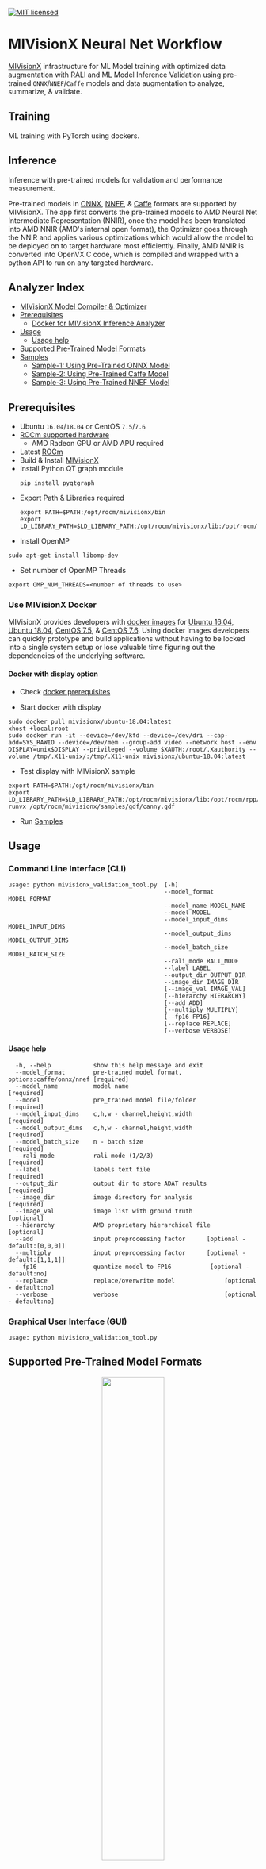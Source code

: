 [![MIT licensed](https://img.shields.io/badge/license-MIT-blue.svg)](https://opensource.org/licenses/MIT)

# MIVisionX Neural Net Workflow

[MIVisionX](https://gpuopen-professionalcompute-libraries.github.io/MIVisionX/) infrastructure for ML Model training with optimized data augmentation with RALI and ML Model Inference Validation using pre-trained `ONNX`/`NNEF`/`Caffe` models and data augmentation to analyze, summarize, & validate.

## Training
ML training with PyTorch using dockers.

## Inference
Inference with pre-trained models for validation and performance measurement.

Pre-trained models in [ONNX](https://onnx.ai/), [NNEF](https://www.khronos.org/nnef), & [Caffe](http://caffe.berkeleyvision.org/) formats are supported by MIVisionX. The app first converts the pre-trained models to AMD Neural Net Intermediate Representation (NNIR), once the model has been translated into AMD NNIR (AMD's internal open format), the Optimizer goes through the NNIR and applies various optimizations which would allow the model to be deployed on to target hardware most efficiently. Finally, AMD NNIR is converted into OpenVX C code, which is compiled and wrapped with a python API to run on any targeted hardware.

## Analyzer Index

* [MIVisionX Model Compiler & Optimizer](https://github.com/GPUOpen-ProfessionalCompute-Libraries/MIVisionX/tree/master/model_compiler#neural-net-model-compiler--optimizer)
* [Prerequisites](#prerequisites)
    * [Docker for MIVisionX Inference Analyzer](#use-mivisionx-docker)
* [Usage](#usage)
    * [Usage help](#usage-help)
* [Supported Pre-Trained Model Formats](#supported-pre-trained-model-formats)
* [Samples](#samples)
    * [Sample-1: Using Pre-Trained ONNX Model](#sample-1---using-pre-trained-onnx-model)
    * [Sample-2: Using Pre-Trained Caffe Model](#sample-2---using-pre-trained-caffe-model)
    * [Sample-3: Using Pre-Trained NNEF Model](#sample-3---using-pre-trained-nnef-model)

## Prerequisites

* Ubuntu `16.04`/`18.04` or CentOS `7.5`/`7.6`
* [ROCm supported hardware](https://rocm.github.io/ROCmInstall.html#hardware-support) 
    * AMD Radeon GPU or AMD APU required
* Latest [ROCm](https://github.com/RadeonOpenCompute/ROCm#installing-from-amd-rocm-repositories)
* Build & Install [MIVisionX](https://github.com/GPUOpen-ProfessionalCompute-Libraries/MIVisionX#linux-1)
* Install Python QT graph module
    ````
    pip install pyqtgraph
    ````
* Export Path & Libraries required
    ````
    export PATH=$PATH:/opt/rocm/mivisionx/bin
    export LD_LIBRARY_PATH=$LD_LIBRARY_PATH:/opt/rocm/mivisionx/lib:/opt/rocm/rpp/lib
    ````
* Install OpenMP
```
sudo apt-get install libomp-dev
```
* Set number of OpenMP Threads
```
export OMP_NUM_THREADS=<number of threads to use>
```

### Use MIVisionX Docker

MIVisionX provides developers with [docker images](https://hub.docker.com/u/mivisionx) for [Ubuntu 16.04](https://hub.docker.com/r/mivisionx/ubuntu-16.04), [Ubuntu 18.04](https://hub.docker.com/r/mivisionx/ubuntu-18.04), [CentOS 7.5](https://hub.docker.com/r/mivisionx/centos-7.5), & [CentOS 7.6](https://hub.docker.com/r/mivisionx/centos-7.5). Using docker images developers can quickly prototype and build applications without having to be locked into a single system setup or lose valuable time figuring out the dependencies of the underlying software.

#### Docker with display option

* Check [docker prerequisites](https://github.com/GPUOpen-ProfessionalCompute-Libraries/MIVisionX#docker-workflow-sample-on-ubuntu-1604)

* Start docker with display
````
sudo docker pull mivisionx/ubuntu-18.04:latest
xhost +local:root
sudo docker run -it --device=/dev/kfd --device=/dev/dri --cap-add=SYS_RAWIO --device=/dev/mem --group-add video --network host --env DISPLAY=unix$DISPLAY --privileged --volume $XAUTH:/root/.Xauthority --volume /tmp/.X11-unix/:/tmp/.X11-unix mivisionx/ubuntu-18.04:latest
````
* Test display with MIVisionX sample
````
export PATH=$PATH:/opt/rocm/mivisionx/bin
export LD_LIBRARY_PATH=$LD_LIBRARY_PATH:/opt/rocm/mivisionx/lib:/opt/rocm/rpp/lib
runvx /opt/rocm/mivisionx/samples/gdf/canny.gdf
````
* Run [Samples](#samples)

## Usage
### Command Line Interface (CLI)
````
usage: python mivisionx_validation_tool.py  [-h] 
                                            --model_format MODEL_FORMAT 
                                            --model_name MODEL_NAME 
                                            --model MODEL 
                                            --model_input_dims MODEL_INPUT_DIMS 
                                            --model_output_dims MODEL_OUTPUT_DIMS
                                            --model_batch_size MODEL_BATCH_SIZE 
                                            --rali_mode RALI_MODE
                                            --label LABEL 
                                            --output_dir OUTPUT_DIR 
                                            --image_dir IMAGE_DIR
                                            [--image_val IMAGE_VAL] 
                                            [--hierarchy HIERARCHY]
                                            [--add ADD] 
                                            [--multiply MULTIPLY]
                                            [--fp16 FP16]
                                            [--replace REPLACE] 
                                            [--verbose VERBOSE]

````
#### Usage help

```
  -h, --help            show this help message and exit
  --model_format        pre-trained model format, options:caffe/onnx/nnef [required]
  --model_name          model name                                        [required]
  --model               pre_trained model file/folder                     [required]
  --model_input_dims    c,h,w - channel,height,width                      [required]
  --model_output_dims   c,h,w - channel,height,width                      [required]
  --model_batch_size    n - batch size                                    [required]
  --rali_mode           rali mode (1/2/3)                                 [required]
  --label               labels text file                                  [required]
  --output_dir          output dir to store ADAT results                  [required]
  --image_dir           image directory for analysis                      [required]
  --image_val           image list with ground truth                      [optional]
  --hierarchy           AMD proprietary hierarchical file                 [optional]
  --add                 input preprocessing factor      [optional - default:[0,0,0]]
  --multiply            input preprocessing factor      [optional - default:[1,1,1]]
  --fp16                quantize model to FP16           [optional - default:no]
  --replace             replace/overwrite model              [optional - default:no]
  --verbose             verbose                              [optional - default:no]

```
### Graphical User Interface (GUI)
````
usage: python mivisionx_validation_tool.py
````

## Supported Pre-Trained Model Formats

<p align="center"><img width="50%" src="https://raw.githubusercontent.com/GPUOpen-ProfessionalCompute-Libraries/MIVisionX/master/docs/images/modelCompilerFrameWorks.png" /></p>

* Caffe
* NNEF
* ONNX

## Samples

### Sample 1 - Using Pre-Trained ONNX Model

#### Run SqueezeNet on sample images


* **Step 1:** Clone MIVisionX Validation Tool Project

    ````
    cd && mkdir sample-1 && cd sample-1
    git clone https://github.com/kiritigowda/MIVisionX-validation-tool.git
    ````

    **Note:**
    * MIVisionX needs to be pre-installed
    * MIVisionX Model Compiler & Optimizer scripts are at `/opt/rocm/mivisionx/model_compiler/python/`
    * ONNX model conversion requires ONNX install using `pip install onnx`  

* **Step 2:** Download pre-trained SqueezeNet ONNX model from [ONNX Model Zoo](https://github.com/onnx/models#open-neural-network-exchange-onnx-model-zoo) - [SqueezeNet Model](https://s3.amazonaws.com/download.onnx/models/opset_8/squeezenet.tar.gz)
    ````
    wget https://s3.amazonaws.com/download.onnx/models/opset_8/squeezenet.tar.gz
    tar -xvf squeezenet.tar.gz
    ````
    **Note:** pre-trained model - `squeezenet/model.onnx` 
    

* **Step 3:** Use the command below to run the inference validation tool

    * View inference validation tool usage
    ```
    cd ~/sample-1/MIVisionX-validation-tool/
    export PATH=$PATH:/opt/rocm/mivisionx/bin
    export LD_LIBRARY_PATH=$LD_LIBRARY_PATH:/opt/rocm/mivisionx/lib:/opt/rocm/rpp/lib
    python mivisionx_validation_tool.py -h
    ```
    
    * Run SqueezeNet Inference validation tool
    ```
    python mivisionx_validation_tool.py --model_format onnx --model_name SqueezeNet --model ~/sample-1/squeezenet/model.onnx --model_input_dims 3,224,224 --model_output_dims 1000,1,1 --model_batch_size 64 --rali_mode 1 --label ./sample/labels.txt --output_dir ~/sample-1/ --image_dir ../../data/images/AMD-tinyDataSet/ --image_val ./sample/AMD-tinyDataSet-val.txt --hierarchy ./sample/hierarchy.csv --replace yes
    ```

### Sample 2 - Using Pre-Trained Caffe Model

### Run VGG 16 on sample images


* **Step 1:** Clone MIVisionX Inference Validation Tool Project

    ````
    cd && mkdir sample-2 && cd sample-2
    git clone https://github.com/kiritigowda/MIVisionX-validation-tool.git
    ````

    **Note:**
    * MIVisionX needs to be pre-installed
    * MIVisionX Model Compiler & Optimizer scripts are at `/opt/rocm/mivisionx/model_compiler/python/`

* **Step 2:** Download pre-trained VGG 16 caffe model - [VGG_ILSVRC_16_layers.caffemodel](http://www.robots.ox.ac.uk/~vgg/software/very_deep/caffe/VGG_ILSVRC_16_layers.caffemodel)
    ````
    wget http://www.robots.ox.ac.uk/~vgg/software/very_deep/caffe/VGG_ILSVRC_16_layers.caffemodel
    ````
* **Step 3:** Use the command below to run the inference validation tool

    * View inference validation tool usage
    ```
    cd ~/sample-2/MIVisionX-validation-tool/
    export PATH=$PATH:/opt/rocm/mivisionx/bin
    export LD_LIBRARY_PATH=$LD_LIBRARY_PATH:/opt/rocm/mivisionx/lib:/opt/rocm/rpp/lib
    python mivisionx_validation_tool.py -h
    ```
    
    * Run VGGNet-16 Inference Validation Tool
    ```
    python mivisionx_validation_tool.py --model_format caffe --model_name VggNet-16-Caffe --model ~/sample-2/VGG_ILSVRC_16_layers.caffemodel --model_input_dims 3,224,224 --model_output_dims 1000,1,1 --model_batch_size 64 --rali_mode 1 --label ./sample/labels.txt --output_dir ~/sample-2/ --image_dir ../../data/images/AMD-tinyDataSet/ --image_val ./sample/AMD-tinyDataSet-val.txt --hierarchy ./sample/hierarchy.csv --replace yes
    ```

## Sample 3 - Using Pre-Trained NNEF Model

### Run VGG 16 on sample images

* **Step 1:** Clone MIVisionX Inference Validation Tool Project

    ````
    cd && mkdir sample-3 && cd sample-3
    git clone https://github.com/kiritigowda/MIVisionX-validation-tool.git
    ````

    **Note:**
    * MIVisionX needs to be pre-installed
    * MIVisionX Model Compiler & Optimizer scripts are at `/opt/rocm/mivisionx/model_compiler/python/`
    * NNEF model conversion requires [NNEF python parser](https://github.com/KhronosGroup/NNEF-Tools/tree/master/parser#nnef-parser-project) installed

* **Step 2:** Download pre-trained VGG 16 NNEF model
    ````
    mkdir ~/sample-3/vgg16
    cd ~/sample-3/vgg16
    wget https://sfo2.digitaloceanspaces.com/nnef-public/vgg16.onnx.nnef.tgz
    tar -xvf vgg16.onnx.nnef.tgz
    ````
* **Step 3:** Use the command below to run the inference analyzer

    * View inference validation tool usage
    ```
    cd ~/sample-3/MIVisionX-validation-tool/
    export PATH=$PATH:/opt/rocm/mivisionx/bin
    export LD_LIBRARY_PATH=$LD_LIBRARY_PATH:/opt/rocm/mivisionx/lib:/opt/rocm/rpp/lib
    python mivisionx_validation_tool.py -h
    ```
    
    * Run VGGNet-16 Inference Validation Tool
    ```
    python mivisionx_validation_tool.py --model_format nnef --model_name VggNet-16-NNEF --model ~/sample-3/vgg16/ --model_input_dims 3,224,224 --model_output_dims 1000,1,1 --model_batch_size 64 --rali_mode 1 --label ./sample/labels.txt --output_dir ~/sample-3/ --image_dir ../../data/images/AMD-tinyDataSet/ --image_val ./sample/AMD-tinyDataSet-val.txt --hierarchy ./sample/hierarchy.csv --replace yes
    ```
* **Preprocessing the model:** Use the --add/--multiply option to preprocess the input images

        python mivisionx_validation_tool.py --model_format nnef --model_name VggNet-16-NNEF --model ~/sample-3/vgg16/ --model_input_dims 3,224,224 --model_output_dims 1000,1,1 --model_batch_size 64 --rali_mode 1 --label ./sample/labels.txt --output_dir ~/sample-3/ --image_dir ../../data/images/AMD-tinyDataSet/ --image_val ./sample/AMD-tinyDataSet-val.txt --hierarchy ./sample/hierarchy.csv --replace yes --add [-2.1179,-2.0357,-1.8044] --multiply [0.0171,0.0175,0.0174]
